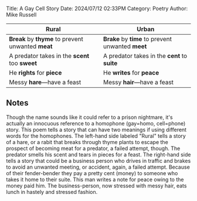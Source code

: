 Title: A Gay Cell Story
Date: 2024/07/12 02:33PM
Category: Poetry
Author: Mike Russell

| Rural                                               | Urban                                              |
|-----------------------------------------------------|----------------------------------------------------|
| **Break** by **thyme** to prevent unwanted **meat** | **Brake** by **time** to prevent unwanted **meet** |
| A predator takes in the **scent** too **sweet**     | A predator takes in the **cent** to **suite**      |
| He **rights** for **piece**                         | He **writes** for **peace**                        |
| Messy **hare**—have a feast                         | Messy **hair**—have a feast                        |

## Notes

Though the name sounds like it could refer to a prison nightmare, it's actually an innocuous reference to a homophone (gay=homo, cell=phone) story. This poem tells a story that can have two meanings if using different words for the homophones. The left-hand side labeled "Rural" tells a story of a hare, or a rabit that breaks through thyme plants to escape the prospect of becoming meat for a predator, a failed attempt, though. The predator smells his scent and tears in pieces for a feast. The right-hand side tells a story that could be a business person who drives in traffic and brakes to avoid an unwanted meeting, or accident, again, a failed attempt. Because of their fender-bender they pay a pretty cent (money) to someone who takes it home to their suite. This man writes a note for peace owing to the money paid him. The business-person, now stressed with messy hair, eats lunch in hastely and stressed fashion.
